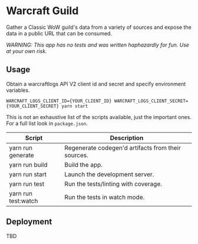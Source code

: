 # Warcraft Guild

Gather a Classic WoW guild's data from a variety of sources and expose the data in a public URL that can be consumed.

_WARNING: This app has no tests and was written haphazardly for fun. Use at your own risk._

## Usage

Obtain a warcraftlogs API V2 client id and secret and specify environment variables.

`WARCRAFT_LOGS_CLIENT_ID={YOUR_CLIENT_ID} WARCRAFT_LOGS_CLIENT_SECRET={YOUR_CLIENT_SECRET} yarn start`

This is not an exhaustive list of the scripts available, just the important ones. For a full list look in `package.json`.

| Script              | Description                                        |
| ------------------- | -------------------------------------------------- |
| yarn run generate   | Regenerate codegen'd artifacts from their sources. |
| yarn run build      | Build the app.                                     |
| yarn run start      | Launch the development server.                     |
| yarn run test       | Run the tests/linting with coverage.               |
| yarn run test:watch | Run the tests in watch mode.                       |

## Deployment

TBD
